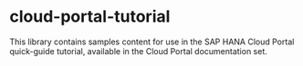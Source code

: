 cloud-portal-tutorial
=====================

This library contains samples content for use in the SAP HANA Cloud Portal quick-guide tutorial, available in the Cloud Portal documentation set.  
